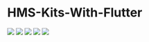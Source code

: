# HMS-Kits-With-Flutter

<img src="https://i.imgur.com/bKxNcXC.jpg"> <img src="https://i.imgur.com/xgb6MDc.jpg"> <img src="https://i.imgur.com/F5YYJou.jpg"> <img src="https://i.imgur.com/KzhKyKm.jpg"> <img src="https://i.imgur.com/ccMtBDI.jpg">
